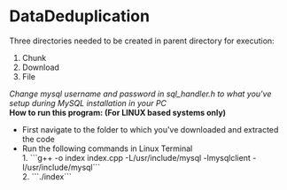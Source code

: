 # DataDeduplication
Three directories needed to be created  in parent directory for execution:
1) Chunk
2) Download 
3) File<br>

<I>Change mysql username and password in sql_handler.h to what you've setup during MySQL installation in your PC
</I><br>
<b> How to run this program: (For LINUX based systems only) </b><br>
<ul>
  <li>
First navigate to the folder to which you've  downloaded and extracted the code<br>
<li>
Run the following commands in Linux Terminal<br>
1. 
```g++ -o index index.cpp -L/usr/include/mysql -lmysqlclient -I/usr/include/mysql```
<br>
2. 
```./index```
  </ul>
